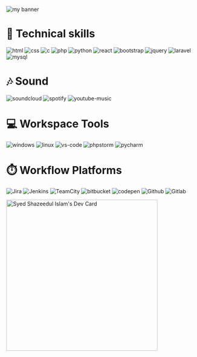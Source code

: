 <p align=”center”>
<img src="https://user-images.githubusercontent.com/85868041/222903830-fef1f609-ce01-4108-8600-5a7508f0bcee.png" alt="my banner">
</p>

<h1>💼 Technical skills</h1>
<p>
  <img alt="html" src="https://img.shields.io/badge/HTML-239120?style=for-the-badge&logo=html5&logoColor=white"/>
  <img alt="css" src="https://img.shields.io/badge/CSS-239120?&style=for-the-badge&logo=css3&logoColor=white"/>
  <img alt="c" src="https://img.shields.io/badge/C-00599C?style=for-the-badge&logo=c&logoColor=white"/>
  <img alt="php" src="https://img.shields.io/badge/PHP-777BB4?style=for-the-badge&logo=php&logoColor=white"/>
  <img alt="python" src="https://img.shields.io/badge/Python-3776AB?style=for-the-badge&logo=python&logoColor=white"/>
  <img alt="react" src="https://img.shields.io/badge/React-20232A?style=for-the-badge&logo=react&logoColor=61DAFB"/>
  <img alt="bootstrap" src="https://img.shields.io/badge/Bootstrap-563D7C?style=for-the-badge&logo=bootstrap&logoColor=white"/>
  <img alt="jquery" src="https://img.shields.io/badge/jQuery-0769AD?style=for-the-badge&logo=jquery&logoColor=white"/>
  <img alt="laravel" src="https://img.shields.io/badge/Laravel-FF2D20?style=for-the-badge&logo=laravel&logoColor=white"/>
  <img alt="mysql" src="https://img.shields.io/badge/MySQL-00000F?style=for-the-badge&logo=mysql&logoColor=white"/>
<p/>

<h1>🎶 Sound</h1>
<p>
  <img alt="soundcloud" src="https://img.shields.io/badge/SoundCloud-FF3300?style=for-the-badge&logo=soundcloud&logoColor=white"/>
  <img alt="spotify" src="https://img.shields.io/badge/Spotify-1ED760?&style=for-the-badge&logo=spotify&logoColor=white"/>
  <img alt="youtube-music" src="https://img.shields.io/badge/YouTube_Music-FF0000?style=for-the-badge&logo=youtube-music&logoColor=white"/>
</p>


<h1>💻 Workspace Tools</h1>
<p>
  <img alt="windows" src="https://img.shields.io/badge/Windows-0078D6?style=for-the-badge&logo=windows&logoColor=white"/>
  <img alt="linux" src="https://img.shields.io/badge/Linux-FCC624?style=for-the-badge&logo=linux&logoColor=black"/>
  <img alt="vs-code" src="https://img.shields.io/badge/Visual_Studio_Code-0078D4?style=for-the-badge&logo=visual%20studio%20code&logoColor=white"/>
  <img alt="phpstorm" src="http://img.shields.io/badge/-PHPStorm-181717?style=for-the-badge&logo=phpstorm&logoColor=white"/>
  <img alt="pycharm" src="https://img.shields.io/badge/PyCharm-000000.svg?&style=for-the-badge&logo=PyCharm&logoColor=white"/>
</p>

<h1>⏱️ Workflow Platforms</h1>
<p>
  <img alt="Jira" src="https://img.shields.io/badge/Jira-0052CC?style=for-the-badge&logo=Jira&logoColor=white"/>
  <img alt="Jenkins" src="https://img.shields.io/badge/Jenkins-D24939?style=for-the-badge&logo=Jenkins&logoColor=white"/>
  <img alt="TeamCity" src="https://img.shields.io/badge/TeamCity-000000?style=for-the-badge&logo=TeamCity&logoColor=white"/>
  <img alt="bitbucket" src="https://img.shields.io/badge/Bitbucket-0747a6?style=for-the-badge&logo=bitbucket&logoColor=white"/>
  <img alt="codepen" src="https://img.shields.io/badge/Codepen-000000?style=for-the-badge&logo=codepen&logoColor=white"/>
  <img alt="Github" src="https://img.shields.io/badge/GitHub-100000?style=for-the-badge&logo=github&logoColor=white"/>
  <img alt="Gitlab" src="https://img.shields.io/badge/GitLab-330F63?style=for-the-badge&logo=gitlab&logoColor=white"/>
</p>
<a href="https://app.daily.dev/shazeedul"><img src="https://api.daily.dev/devcards/67bd804901ab43aabd0fcd77a784f526.png?r=t7x" width="400" alt="Syed Shazeedul Islam's Dev Card"/></a>

<!--
**Shazeedul/Shazeedul** is a ✨ _special_ ✨ repository because its `README.md` (this file) appears on your GitHub profile.

Here are some ideas to get you started:

- 🔭 I’m currently working on ...
- 🌱 I’m currently learning ...
- 👯 I’m looking to collaborate on ...
- 🤔 I’m looking for help with ...
- 💬 Ask me about ...
- 📫 How to reach me: ...
- 😄 Pronouns: ...
- ⚡ Fun fact: ...
-->
